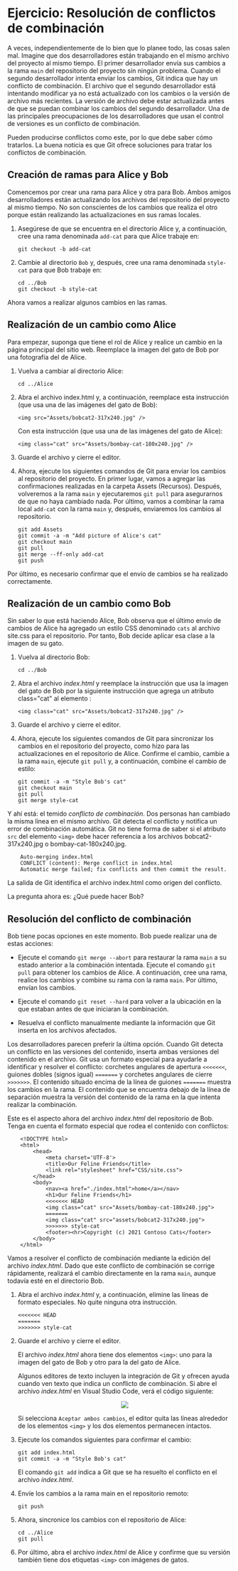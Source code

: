 # Ejercicio: Resolución de conflictos de combinación

A veces, independientemente de lo bien que lo planee todo, las cosas salen mal. Imagine que dos desarrolladores están trabajando en el mismo archivo del proyecto al mismo tiempo. El primer desarrollador envía sus cambios a la rama `main` del repositorio del proyecto sin ningún problema. Cuando el segundo desarrollador intenta enviar los cambios, Git indica que hay un conflicto de combinación. El archivo que el segundo desarrollador está intentando modificar ya no está actualizado con los cambios o la versión de archivo más recientes. La versión de archivo debe estar actualizada antes de que se puedan combinar los cambios del segundo desarrollador. Una de las principales preocupaciones de los desarrolladores que usan el control de versiones es un conflicto de combinación.

Pueden producirse conflictos como este, por lo que debe saber cómo tratarlos. La buena noticia es que Git ofrece soluciones para tratar los conflictos de combinación.

## Creación de ramas para Alice y Bob

Comencemos por crear una rama para Alice y otra para Bob. Ambos amigos desarrolladores están actualizando los archivos del repositorio del proyecto al mismo tiempo. No son conscientes de los cambios que realiza el otro porque están realizando las actualizaciones en sus ramas locales.

1.  Asegúrese de que se encuentra en el directorio Alice y, a continuación, cree una rama denominada `add-cat` para que Alice trabaje en:

        git checkout -b add-cat

2.  Cambie al directorio `Bob` y, después, cree una rama denominada `style-cat` para que Bob trabaje en:

        cd ../Bob
        git checkout -b style-cat

Ahora vamos a realizar algunos cambios en las ramas.

## Realización de un cambio como Alice

Para empezar, suponga que tiene el rol de Alice y realice un cambio en la página principal del sitio web. Reemplace la imagen del gato de Bob por una fotografía del de Alice.

1.  Vuelva a cambiar al directorio Alice:

        cd ../Alice

2.  Abra el archivo index.html y, a continuación, reemplace esta instrucción (que usa una de las imágenes del gato de Bob):

        <img src="Assets/bobcat2-317x240.jpg" />

    Con esta instrucción (que usa una de las imágenes del gato de Alice):

        <img class="cat" src="Assets/bombay-cat-180x240.jpg" />

3.  Guarde el archivo y cierre el editor.

4.  Ahora, ejecute los siguientes comandos de Git para enviar los cambios al repositorio del proyecto. En primer lugar, vamos a agregar las confirmaciones realizadas en la carpeta Assets (Recursos). Después, volveremos a la rama `main` y ejecutaremos `git pull` para asegurarnos de que no haya cambiado nada. Por último, vamos a combinar la rama local `add-cat` con la rama `main` y, después, enviaremos los cambios al repositorio.

        git add Assets
        git commit -a -m "Add picture of Alice's cat"
        git checkout main
        git pull
        git merge --ff-only add-cat
        git push

Por último, es necesario confirmar que el envío de cambios se ha realizado correctamente.

## Realización de un cambio como Bob

Sin saber lo que está haciendo Alice, Bob observa que el último envío de cambios de Alice ha agregado un estilo CSS denominado `cats` al archivo site.css para el repositorio. Por tanto, Bob decide aplicar esa clase a la imagen de su gato.

1.  Vuelva al directorio Bob:

        cd ../Bob

2.  Abra el archivo _index.html_ y reemplace la instrucción que usa la imagen del gato de Bob por la siguiente instrucción que agrega un atributo class="cat" al elemento <img>:

        <img class="cat" src="Assets/bobcat2-317x240.jpg" />

3.  Guarde el archivo y cierre el editor.

4.  Ahora, ejecute los siguientes comandos de Git para sincronizar los cambios en el repositorio del proyecto, como hizo para las actualizaciones en el repositorio de Alice. Confirme el cambio, cambie a la rama `main`, ejecute `git pull` y, a continuación, combine el cambio de estilo:

        git commit -a -m "Style Bob's cat"
        git checkout main
        git pull
        git merge style-cat

Y ahí está: el temido _conflicto de combinación_. Dos personas han cambiado la misma línea en el mismo archivo. Git detecta el conflicto y notifica un error de combinación automática. Git no tiene forma de saber si el atributo `src` del elemento `<img>` debe hacer referencia a los archivos bobcat2-317x240.jpg o bombay-cat-180x240.jpg.

        Auto-merging index.html
        CONFLICT (content): Merge conflict in index.html
        Automatic merge failed; fix conflicts and then commit the result.

La salida de Git identifica el archivo index.html como origen del conflicto.

La pregunta ahora es: ¿Qué puede hacer Bob?

## Resolución del conflicto de combinación

Bob tiene pocas opciones en este momento. Bob puede realizar una de estas acciones:

-   Ejecute el comando `git merge --abort` para restaurar la rama `main` a su estado anterior a la combinación intentada. Ejecute el comando `git pull` para obtener los cambios de Alice. A continuación, cree una rama, realice los cambios y combine su rama con la rama `main`. Por último, envían los cambios.

-   Ejecute el comando `git reset --hard` para volver a la ubicación en la que estaban antes de que iniciaran la combinación.

-   Resuelva el conflicto manualmente mediante la información que Git inserta en los archivos afectados.

Los desarrolladores parecen preferir la última opción. Cuando Git detecta un conflicto en las versiones del contenido, inserta ambas versiones del contenido en el archivo. Git usa un formato especial para ayudarle a identificar y resolver el conflicto: corchetes angulares de apertura `<<<<<<<`, guiones dobles (signos igual) `=======` y corchetes angulares de cierre `>>>>>>>`. El contenido situado encima de la línea de guiones `=======` muestra los cambios en la rama. El contenido que se encuentra debajo de la línea de separación muestra la versión del contenido de la rama en la que intenta realizar la combinación.

Este es el aspecto ahora del archivo _index.html_ del repositorio de Bob. Tenga en cuenta el formato especial que rodea el contenido con conflictos:

        <!DOCTYPE html>
        <html>
            <head>
                <meta charset='UTF-8'>
                <title>Our Feline Friends</title>
                <link rel="stylesheet" href="CSS/site.css">
            </head>
            <body>
                <nav><a href="./index.html">home</a></nav>
                <h1>Our Feline Friends</h1>
                <<<<<<< HEAD
                <img class="cat" src="Assets/bombay-cat-180x240.jpg">
                =======
                <img class="cat" src="assets/bobcat2-317x240.jpg">
                >>>>>>> style-cat
                <footer><hr>Copyright (c) 2021 Contoso Cats</footer>
            </body>
        </html>

Vamos a resolver el conflicto de combinación mediante la edición del archivo _index.html_. Dado que este conflicto de combinación se corrige rápidamente, realizará el cambio directamente en la rama `main`, aunque todavía esté en el directorio Bob.

1.  Abra el archivo _index.html_ y, a continuación, elimine las líneas de formato especiales. No quite ninguna otra instrucción.

        <<<<<<< HEAD
        =======
        >>>>>>> style-cat

2.  Guarde el archivo y cierre el editor.

    El archivo _index.html_ ahora tiene dos elementos `<img>`: uno para la imagen del gato de Bob y otro para la del gato de Alice.

    Algunos editores de texto incluyen la integración de Git y ofrecen ayuda cuando ven texto que indica un conflicto de combinación. Si abre el archivo _index.html_ en Visual Studio Code, verá el código siguiente:

    <center>
    <img src="https://learn.microsoft.com/es-mx/training/modules/branch-merge-git/media/resolve-conflict.png"/>
    </center>

    Si selecciona `Aceptar ambos cambios`, el editor quita las líneas alrededor de los elementos `<img>` y los dos elementos permanecen intactos.

3.  Ejecute los comandos siguientes para confirmar el cambio:

        git add index.html
        git commit -a -m "Style Bob's cat"

    El comando `git add` indica a Git que se ha resuelto el conflicto en el archivo _index.html_.

4.  Envíe los cambios a la rama main en el repositorio remoto:

        git push

5.  Ahora, sincronice los cambios con el repositorio de Alice:

        cd ../Alice
        git pull

6.  Por último, abra el archivo _index.html_ de Alice y confirme que su versión también tiene dos etiquetas `<img>` con imágenes de gatos.

